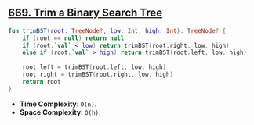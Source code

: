 ## [669. Trim a Binary Search Tree](https://leetcode.com/problems/trim-a-binary-search-tree/)

```kotlin
fun trimBST(root: TreeNode?, low: Int, high: Int): TreeNode? {
    if (root == null) return null
    if (root.`val` < low) return trimBST(root.right, low, high)
    else if (root.`val` > high) return trimBST(root.left, low, high)
    
    root.left = trimBST(root.left, low, high)
    root.right = trimBST(root.right, low, high)
    return root
}
```

* **Time Complexity**: `O(n)`.
* **Space Complexity**: `O(h)`.